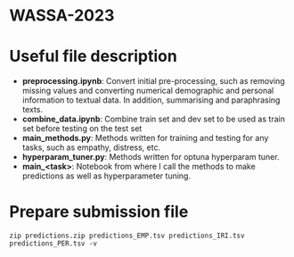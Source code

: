 # WASSA-2023

# Useful file description
- **preprocessing.ipynb**: Convert initial pre-processing, such as removing missing values and converting numerical demographic and personal information to textual data. In addition, summarising and paraphrasing texts.
- **combine_data.ipynb**: Combine train set and dev set to be used as train set before testing on the test set
- **main_methods.py**: Methods written for training and testing for any tasks, such as empathy, distress, etc.
- **hyperparam_tuner.py**: Methods written for optuna hyperparam tuner.
- **main_\<task\>**: Notebook from where I call the methods to make predictions as well as hyperparameter tuning.

# Prepare submission file
`zip predictions.zip predictions_EMP.tsv predictions_IRI.tsv predictions_PER.tsv -v`